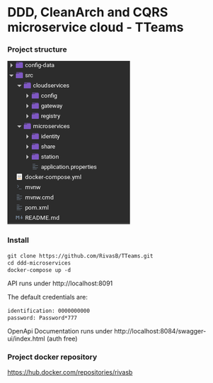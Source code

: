 # DDD, CleanArch and CQRS microservice cloud - TTeams

### Project structure ###

<img src="https://github.com/RivasB/TTeams/blob/main/project.png"/>

### Install ###

```
git clone https://github.com/RivasB/TTeams.git
cd ddd-microservices
docker-compose up -d
```
API runs under http://localhost:8091

The default credentials are:
```
identification: 0000000000
password: Password*777
```

OpenApi Documentation runs under http://localhost:8084/swagger-ui/index.html (auth free)

### Project docker repository  ###

https://hub.docker.com/repositories/rivasb

